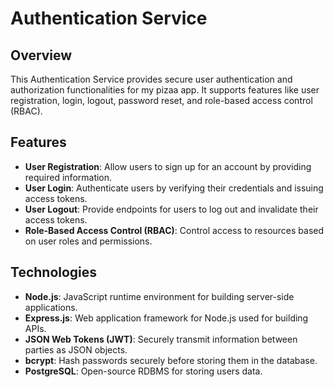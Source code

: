 # Authentication Service

## Overview

This Authentication Service provides secure user authentication and authorization functionalities for my pizaa app. It supports features like user registration, login, logout, password reset, and role-based access control (RBAC).

## Features

- **User Registration**: Allow users to sign up for an account by providing required information.
- **User Login**: Authenticate users by verifying their credentials and issuing access tokens.
- **User Logout**: Provide endpoints for users to log out and invalidate their access tokens.
- **Role-Based Access Control (RBAC)**: Control access to resources based on user roles and permissions.

## Technologies

- **Node.js**: JavaScript runtime environment for building server-side applications.
- **Express.js**: Web application framework for Node.js used for building APIs.
- **JSON Web Tokens (JWT)**: Securely transmit information between parties as JSON objects.
- **bcrypt**: Hash passwords securely before storing them in the database.
- **PostgreSQL**: Open-source RDBMS for storing users data.
